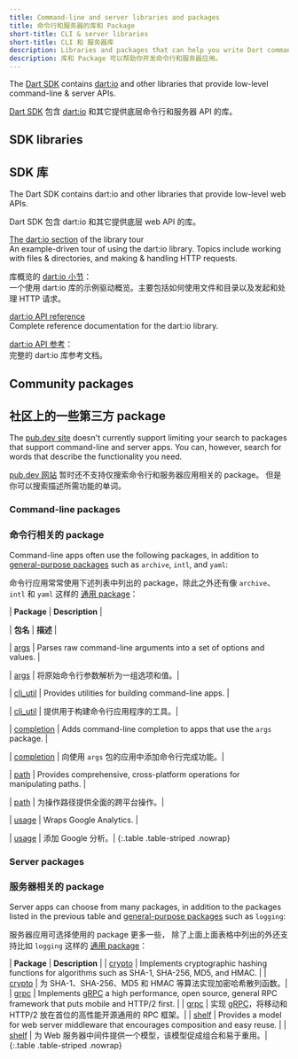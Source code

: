 ```yaml
---
title: Command-line and server libraries and packages
title: 命令行和服务器的库和 Package
short-title: CLI & server libraries
short-title: CLI 和 服务器库
description: Libraries and packages that can help you write Dart command-line & server apps.
description: 库和 Package 可以帮助你开发命令行和服务器应用。
---
```


The [Dart SDK][] contains [dart:io][] and other libraries
that provide low-level command-line & server APIs.

[Dart SDK][] 包含 [dart:io][] 和其它提供底层命令行和服务器 API 的库。

[Dart SDK]: /tools/sdk
[dart:io]: {{site.dart_api}}/{{site.data.pkg-vers.SDK.channel}}/dart-io/dart-io-library.html

## SDK libraries

## SDK 库

The Dart SDK contains dart:io and other libraries
that provide low-level web APIs.

Dart SDK 包含 dart:io 和其它提供底层 web API 的库。

[The dart:io section](/guides/libraries/library-tour#dartio) of the library tour
<br> An example-driven tour of using the dart:io library.
  Topics include working with files & directories, and making & handling
  HTTP requests.

库概览的 [dart:io 小节](/guides/libraries/library-tour#dartio)：
<br> 一个使用 dart:io 库的示例驱动概览。主要包括如何使用文件和目录以及发起和处理 HTTP 请求。

[dart:io API reference][dart:io]
<br> Complete reference documentation for the dart:io library.

[dart:io API 参考][dart:io]：
<br> 完整的 dart:io 库参考文档。


## Community packages

## 社区上的一些第三方 package

The [pub.dev site]({{site.pub}}) doesn't currently support
limiting your search to packages that support command-line and server apps.
You can, however, search for words that describe the functionality you need.

[pub.dev 网站]({{site.pub}}) 暂时还不支持仅搜索命令行和服务器应用相关的 package。
但是你可以搜索描述所需功能的单词。

### Command-line packages

### 命令行相关的 package

Command-line apps often use the following packages,
in addition to [general-purpose packages][] such as `archive`, `intl`, and `yaml`:

命令行应用常常使用下述列表中列出的 package，除此之外还有像 `archive`、`intl` 和 `yaml` 这样的 [通用 package][general-purpose packages]：

| **Package**                   | **Description** |

| **包名**                   | **描述** |

| [args]({{site.pub-pkg}}/args) | Parses raw command-line arguments into a set of options and values. |

| [args]({{site.pub-pkg}}/args) | 将原始命令行参数解析为一组选项和值。|

| [cli_util]({{site.pub-pkg}}/cli_util) | Provides utilities for building command-line apps. |

| [cli_util]({{site.pub-pkg}}/cli_util) | 提供用于构建命令行应用程序的工具。|

| [completion]({{site.pub-pkg}}/completion) | Adds command-line completion to apps that use the `args` package. |

| [completion]({{site.pub-pkg}}/completion) | 向使用 `args` 包的应用中添加命令行完成功能。|

| [path]({{site.pub-pkg}}/path) | Provides comprehensive, cross-platform operations for manipulating paths. |

| [path]({{site.pub-pkg}}/path) | 为操作路径提供全面的跨平台操作。|

| [usage]({{site.pub-pkg}}/usage) | Wraps Google Analytics. |

| [usage]({{site.pub-pkg}}/usage) | 添加 Google 分析。|
{:.table .table-striped .nowrap}

### Server packages

### 服务器相关的 package

Server apps can choose from many packages, in addition to
the packages listed in the previous table
and [general-purpose packages][] such as `logging`:

服务器应用可选择使用的 package 更多一些，
除了上面上面表格中列出的外还支持比如 `logging` 这样的 [通用 package][general-purpose packages]：

| **Package**                   | **Description** |
| [crypto]({{site.pub-pkg}}/crypto) | Implements cryptographic hashing functions for algorithms such as SHA-1, SHA-256, MD5, and HMAC. |
| [crypto]({{site.pub-pkg}}/crypto) | 为 SHA-1、SHA-256、MD5 和 HMAC 等算法实现加密哈希散列函数。|
| [grpc]({{site.pub-pkg}}/grpc) | Implements [gRPC][] a high performance, open source, general RPC framework that puts mobile and HTTP/2 first. |
| [grpc]({{site.pub-pkg}}/grpc) | 实现 [gRPC][]，将移动和 HTTP/2 放在首位的高性能开源通用的 RPC 框架。|
| [shelf]({{site.pub-pkg}}/shelf) | Provides a model for web server middleware that encourages composition and easy reuse. |
| [shelf]({{site.pub-pkg}}/shelf) | 为 Web 服务器中间件提供一个模型，该模型促成组合和易于重用。|
{:.table .table-striped .nowrap}

[general-purpose packages]: /guides/libraries/useful-libraries#general-purpose-packages
[gRPC]: https://grpc.io/
